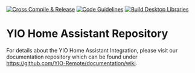 [![Cross Compile & Release](https://github.com/YIO-Remote/integration.home-assistant/workflows/Cross%20Compile%20&%20Release/badge.svg)](https://github.com/YIO-Remote/integration.home-assistant/actions?query=workflow%3A%22Cross+Compile+%26+Release%22)
[![Code Guidelines](https://github.com/YIO-Remote/integration.home-assistant/workflows/Code%20Guidelines/badge.svg)](https://github.com/YIO-Remote/integration.home-assistant/actions?query=workflow%3A%22Code+Guidelines%22)
[![Build Desktop Libraries](https://github.com/YIO-Remote/integration.home-assistant/workflows/Build%20Desktop%20Libraries/badge.svg)](https://github.com/YIO-Remote/integration.home-assistant/actions?query=workflow%3A%22Build+Desktop+Libraries%22)

# YIO Home Assistant Repository

For details about the YIO Home Assistant Integration, please visit our documentation repository which can be found under  
<https://github.com/YIO-Remote/documentation/wiki>.
